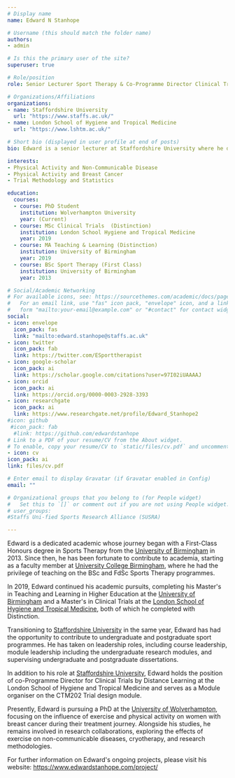 ```yaml
---
# Display name
name: Edward N Stanhope

# Username (this should match the folder name)
authors:
- admin

# Is this the primary user of the site?
superuser: true

# Role/position
role: Senior Lecturer Sport Therapy & Co-Programme Director Clinical Trials

# Organizations/Affiliations
organizations:
- name: Staffordshire University
  url: "https://www.staffs.ac.uk/"
- name: London School of Hygiene and Tropical Medicine
  url: "https://www.lshtm.ac.uk/"

# Short bio (displayed in user profile at end of posts)
bio: Edward is a senior lecturer at Staffordshire University where he delivers on the Undergraduate Sport Therapy and MSc Applied Research Programs. Edwards knowledge in trial methodology and statistics sees him oversee the dissertation module for all students registered on programs in the sport department. Edwards supervises a number of students conducting research on the BSc Sport Therapy, MSc Applied Reseach and MSc Sport and Exercise programs. Edward has a particular research interest in the effects of physical activity and patients with non-communicable diseases. Edward is currently undertaking a PhD which explores the effects of physical activity in breast cancer patients across their treatment continuum. 

interests:
- Physical Activity and Non-Communicable Disease
- Physical Activity and Breast Cancer
- Trial Methodology and Statistics

education:
  courses:
  - course: PhD Student
    institution: Wolverhampton University
    year: (Current)
  - course: MSc Clinical Trials  (Distinction)
    institution: London School Hygiene and Tropical Medicine
    year: 2019
  - course: MA Teaching & Learning (Distinction)
    institution: University of Birmingham
    year: 2019
  - course: BSc Sport Therapy (First Class)
    institution: University of Birmingham
    year: 2013

# Social/Academic Networking
# For available icons, see: https://sourcethemes.com/academic/docs/page-builder/#icons
#   For an email link, use "fas" icon pack, "envelope" icon, and a link in the
#   form "mailto:your-email@example.com" or "#contact" for contact widget.
social:
- icon: envelope
  icon_pack: fas
  link: "mailto:edward.stanhope@staffs.ac.uk"
- icon: twitter
  icon_pack: fab
  link: https://twitter.com/ESporttherapist
- icon: google-scholar
  icon_pack: ai
  link: https://scholar.google.com/citations?user=97I02iUAAAAJ
- icon: orcid
  icon_pack: ai
  link: https://orcid.org/0000-0003-2928-3393
- icon: researchgate
  icon_pack: ai
  link: https://www.researchgate.net/profile/Edward_Stanhope2
#icon: github
 #icon_pack: fab
  #link: https://github.com/edwardstanhope
# Link to a PDF of your resume/CV from the About widget.
# To enable, copy your resume/CV to `static/files/cv.pdf` and uncomment the lines below.
- icon: cv
icon_pack: ai
link: files/cv.pdf

# Enter email to display Gravatar (if Gravatar enabled in Config)
email: ""

# Organizational groups that you belong to (for People widget)
#   Set this to `[]` or comment out if you are not using People widget.
# user_groups:
#Staffs Uni-fied Sports Research Alliance (SUSRA)

---
```


Edward is a dedicated academic whose journey began with a First-Class Honours degree in Sports Therapy from the [University of Birmingham](https://www.birmingham.ac.uk/) in 2013. Since then, he has been fortunate to contribute to academia, starting as a faculty member at [University College Birmingham](https://www.ucb.ac.uk/), where he had the privilege of teaching on the BSc and FdSc Sports Therapy programmes.

In 2019, Edward continued his academic pursuits, completing his Master's in Teaching and Learning in Higher Education at the [University of Birmingham](https://www.birmingham.ac.uk/) and a Master's in Clinical Trials at the [London School of Hygiene and Tropical Medicine](https://www.lshtm.ac.uk/), both of which he completed with Distinction.

Transitioning to [Staffordshire University](https://www.staffs.ac.uk/) in the same year, Edward has had the opportunity to contribute to undergraduate and postgraduate sport programmes. He has taken on leadership roles, including course leadership, module leadership including the undergraduate research modules, and supervising undergraduate and postgraduate dissertations.

In addition to his role at [Staffordshire University](https://www.staffs.ac.uk/), Edward holds the position of co-Programme Director for Clinical Trials by Distance Learning at the London School of Hygiene and Tropical Medicine and serves as a Module organiser on the CTM202 Trial design module.

Presently, Edward is pursuing a PhD at the [University of Wolverhampton](https://www.wlv.ac.uk/), focusing on the influence of exercise and physical activity on women with breast cancer during their treatment journey. Alongside his studies, he remains involved in research collaborations, exploring the effects of exercise on non-communicable diseases, cryotherapy, and research methodologies.

For further information on Edward's ongoing projects, please visit his website: https://www.edwardstanhope.com/project/

